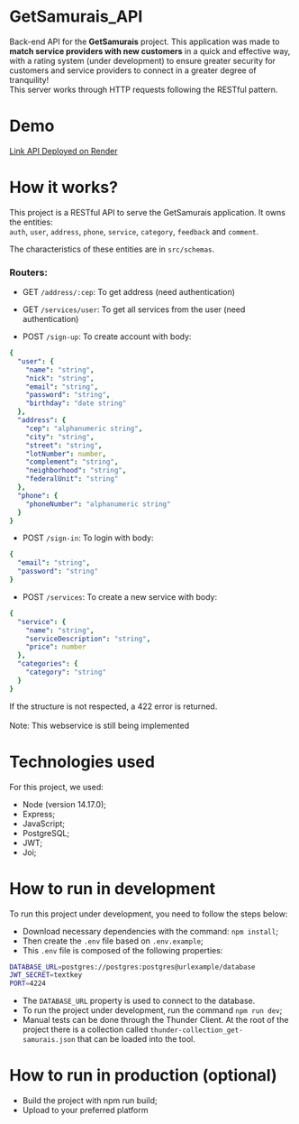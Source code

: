 # GetSamurais_API

Back-end API for the <strong>GetSamurais</strong> project. This application was made to <strong>match service providers with new customers</strong> in a quick and effective way, with a rating system (under development) to ensure greater security for customers and service providers to connect in a greater degree of tranquility! </br>
This server works through HTTP requests following the RESTful pattern.

# Demo

[Link API Deployed on Render](https://getsamurais-api-yfbn.onrender.com)

# How it works?

This project is a RESTful API to serve the GetSamurais application. It owns the entities: </br>
`auth`, `user`, `address`, `phone`, `service`, `category`, `feedback` and `comment`.

The characteristics of these entities are in `src/schemas`.

### Routers:

- GET `/address/:cep`: To get address (need authentication)

- GET `/services/user`: To get all services from the user (need authentication)

- POST `/sign-up`: To create account with body:

```yml
{
  "user": {
    "name": "string",
    "nick": "string",
    "email": "string",
    "password": "string",
    "birthday": "date string"
  },
  "address": {
    "cep": "alphanumeric string",
    "city": "string",
    "street": "string",
    "lotNumber": number,
    "complement": "string",
    "neighborhood": "string",
    "federalUnit": "string"
  },
  "phone": {
    "phoneNumber": "alphanumeric string"
  }
}
```

- POST `/sign-in`: To login with body:

```yml
{
  "email": "string",
  "password": "string"
}
```

- POST `/services`: To create a new service with body:

```yml
{
  "service": {
    "name": "string",
    "serviceDescription": "string",
    "price": number
  },
  "categories": {
    "category": "string"
  }
}
```

If the structure is not respected, a 422 error is returned.</br></br>
Note: This webservice is still being implemented

# Technologies used

For this project, we used:

- Node (version 14.17.0);
- Express;
- JavaScript;
- PostgreSQL;
- JWT;
- Joi;

# How to run in development

To run this project under development, you need to follow the steps below:

- Download necessary dependencies with the command: `npm install`;
- Then create the `.env` file based on `.env.example`;
- This `.env` file is composed of the following properties:

```bash
DATABASE_URL=postgres://postgres:postgres@urlexample/database
JWT_SECRET=textkey
PORT=4224
```

- The `DATABASE_URL` property is used to connect to the database.
- To run the project under development, run the command `npm run dev`;
- Manual tests can be done through the Thunder Client. At the root of the project there is a collection called `thunder-collection_get-samurais.json` that can be loaded into the tool.

# How to run in production (optional)

- Build the project with npm run build;
- Upload to your preferred platform
